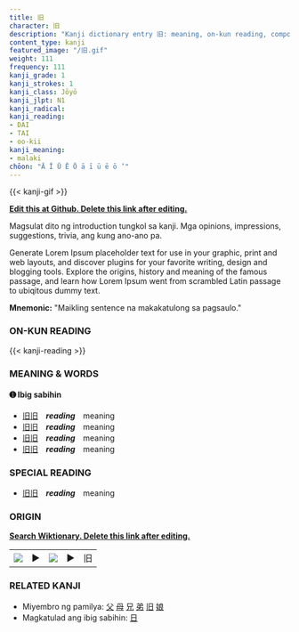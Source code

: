 ```yaml
---
title: 旧
character: 旧
description: "Kanji dictionary entry 旧: meaning, on-kun reading, compounds, origin, related kanji"
content_type: kanji
featured_image: "/旧.gif"
weight: 111
frequency: 111
kanji_grade: 1
kanji_strokes: 1
kanji_class: Jōyō
kanji_jlpt: N1
kanji_radical: 
kanji_reading: 
- DAI
- TAI
- oo-kii
kanji_meaning:
- malaki
chōon: "Ā Ī Ū Ē Ō ā ī ū ē ō ’"
---
```

[//]: # (Don't edit the line below. Kanji animated GIF code is automatically generated.)
{{< kanji-gif >}}

[//]: # (Edit below this line.)

**[Edit this at Github. Delete this link after editing.](https://github.com/tim0g/tim/tree/main/content/kanji/旧/index.md)**

Magsulat dito ng introduction tungkol sa kanji. Mga opinions, impressions, suggestions, trivia, ang kung ano-ano pa.

Generate Lorem Ipsum placeholder text for use in your graphic, print and web layouts, and discover plugins for your favorite writing, design and blogging tools. Explore the origins, history and meaning of the famous passage, and learn how Lorem Ipsum went from scrambled Latin passage to ubiqitous dummy text.
 
**Mnemonic:** "Maikling sentence na makakatulong sa pagsaulo."

### ON-KUN READING

[//]: # (Don't edit the line below. ON-KUN READING code is automatically generated.)
{{< kanji-reading >}}

### MEANING & WORDS

#### ➊ **Ibig sabihin**
  - [旧](../旧)[旧](../旧)　***reading***　meaning
  - [旧](../旧)[旧](../旧)　***reading***　meaning
  - [旧](../旧)[旧](../旧)　***reading***　meaning
  - [旧](../旧)[旧](../旧)　***reading***　meaning

### SPECIAL READING
  - [旧](../旧)[旧](../旧)　***reading***　meaning

### ORIGIN

**[Search Wiktionary. Delete this link after editing.](https://wiktionary.org/wiki/旧)**
<table class="kanji-table"><tr><td>
<img src="60px-旧-bronze.svg.png">
</td><td>▶</td><td>
<img src="60px-旧-oracle.svg.png">
</td><td>▶</td>
<td class="kanji-origin">旧</td>
</tr></table>

### RELATED KANJI
- Miyembro ng pamilya: [父](../父) [母](../母) [兄](../兄) [弟](../弟) [旧](../旧) [娘](../娘)
- Magkatulad ang ibig sabihin: [日](../日)

